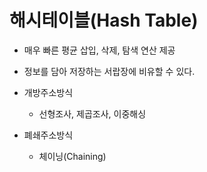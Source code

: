 # 해시테이블(Hash Table)

- 매우 빠른 평균 삽입, 삭제, 탐색 연산 제공
- 정보를 담아 저장하는 서랍장에 비유할 수 있다.

- 개방주소방식
    - 선형조사, 제곱조사, 이중해싱

- 폐쇄주소방식
    - 체이닝(Chaining)

